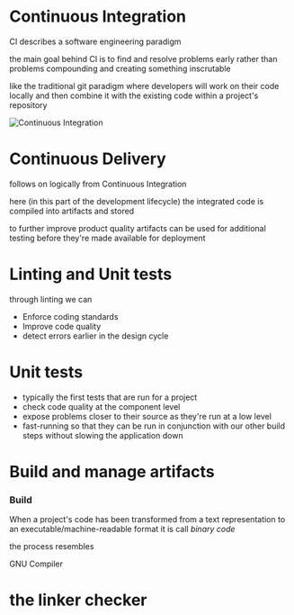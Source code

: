 # Continuous Integration

CI describes a software engineering paradigm

the main goal behind CI is to find and resolve problems early rather than problems compounding and creating something inscrutable 

like the traditional git paradigm where developers will work on their code locally and then combine it with the existing code within a project's repository 

![Continuous Integration](ci.png)

# Continuous Delivery

follows on logically from Continuous Integration

here (in this part of the development lifecycle) the integrated code is compiled into artifacts and stored 

to further improve product quality artifacts can be used for additional testing before they're made available for deployment 

# Linting and Unit tests 
through linting we can 
* Enforce coding standards 
* Improve code quality
* detect errors earlier in the design cycle 

# Unit tests 
* typically the first tests that are run for a project
* check code quality at the component level 
* expose problems closer to their source as they're run at a low level 
* fast-running so that they can be run in conjunction with our other build steps without slowing the application down 

# Build and manage artifacts

### Build
 
When a project's code has been transformed from a text representation to an executable/machine-readable format it is call _binary code_ 

the process resembles 

GNU Compiler

# the linker checker
